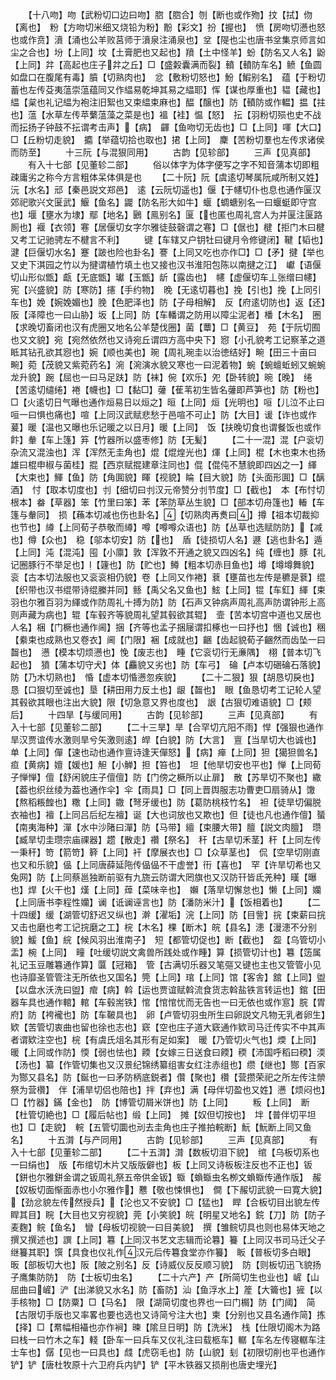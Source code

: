 <!-- { "loadSidebar": true } -->
　　【十八吻】吻【武粉切口边曰吻】脗【脗合】刎【断也或作歾】抆【拭】伆【离也】　粉【方吻切米细又烧铅为粉】黺【彩文】扮【握也】　愤【房吻切懑也怒也或作贲】濆【涌也公羊败莒师于濆泉注涌泉也】坌【隄也尘也唐书坌集京师言如尘之合也】坋【上同】坟【土膏肥也又起也】羵【土中怪羊】蚡【防名又人名】鼢【上同】弅【高起也庄子弅之丘】□【盛糓囊满而裂】轒【轒防车名】鲼【鱼圆如盘口在腹尾有毒】膹【切熟肉也】　忿【敷粉切怒也】魵【鰕别名】　蕴【于粉切蓄也左传芟夷蕰崇蕰蕴同又作緼易乾坤其易之緼耶】恽【谋也厚重也】韫【藏也】緼【枲也礼记緼为袍注旧絮也又束緼束麻也】醖【醸也】防【轒防或作輼】揾【拄也】蕰【水草左传苹蘩蕰藻之菜是也】褞【袿】愠【怒】　抎【羽粉切殒也史不战而抎扬子钟鼓不抎谓考击声】【病】　齳【鱼吻切无齿也】□【上同】喗【大口】　□【丘粉切走貌】　攟【举蕴切拾也取也】捃【上同】　麇【苦粉切羣也左传求诸侯而防至】
　　十三阮【与混狠同用】
　　古韵【见轸部】
　　三声【见真部】
　　有入十七部【见董轸二部】
　　俗以体字为体字便写之字不知音蒲本切即粗疎庸劣之称今方言粗体呆体俱是也
　　【二十阮】阮【虞逺切琴属阮咸所制又姓】沅【水名】邧【秦邑説文郑邑】　逺【云阮切遥也】偃【于幰切仆也息也通作匽汉郊祀歌兴文匽武】鰋【鱼名】鼹【防名形大如牛】蝘【蜩螗别名一曰蝘蜓即守宫也】堰【壅水为埭】鄢【地名】鶠【鳯别名】匽【也匿也周礼宫人为并匽注匽路厠也】褗【衣领】寋【居偃切女字尔雅徒鼓磬谓之寋】□【倨也】楗【拒门木曰楗又考工记驰骋左不楗言不利】
　　键【车辖又户钥牡曰键月令修键闭】鞬【韬也】　湕【巨偃切水名】蹇【跛也险也卦名】謇【上同又吃也亦作□】□【矛】揵【举也又史下淇园之竹以为揵谓植竹填土也又接也汉书淮阳包陈以南揵之江】　巘【语偃切山形似甑】甗【无底甑】瓛【玉甑】龂【露齿也】　幰【虚偃切车丄张缯曰幰】宪【兴盛貌】防【寒防】攇【手约物】　晚【无逺切暮也】挽【引也】挽【上同引车也】娩【婉娩媚也】脕【色肥泽也】防【子母相解】　反【府逺切防也】返【还】阪【泽障也一曰山胁】坂【上同】防【车轓谓之防用以障尘泥者】橎【木名】　圈【求晚切畜闭也汉有虎圈又地名公羊楚伐圈】菌【蕈】□【黄豆】　苑【于阮切囿也又文貌】宛【宛然依然也又诗宛丘谓四方高中央下】惌【小孔貌考工记察革之道眡其钻孔欲其惌也】婉【顺也美也】琬【周礼琬圭以治徳结好】畹【田三十亩曰畹】菀【茂貌又紫菀药名】涴【涴演水貌又寒也一曰泥着物】蜿【蜿蟺蚯蚓又蜿蜿龙升貌】踠【屈也一曰马足趺】防【袜】倇【欢乐】夗【卧转貌】晼【晚】　绻【苦逺切缱绻】裷【幭也】□【黏□】虇【萑苇初生皆名虇即芦笋也】防【粉也】　□【火逺切日气曝也通作烜易日以烜之】晅【上同】烜【光明也】咺【儿泣不止曰咺一曰惧也痛也】喧【上同汉武赋悲愁于邑喧不可止】防【大目】谖【诈也或作萲】暖【温也又曝也乐记暖之以日月】暖【上同】　饭【扶晚切食也谓餐饭也或作飰】軬【车上篷】笲【竹器所以盛枣修】防【无髪】
　　【二十一混】混【户衮切杂流又混浊也】浑【浑然无圭角也】焜【焜煌光也】煇【上同】棍【木也束木也扬雄曰棍申椒与菌桂】掍【西京赋掍建章注同也】倱【倱伅不慧貌即四凶之一】緷【大束也】鯶【鱼】防【角圎貌】睴【视貌】睔【目大貌】防【头面形圎】□【醨酒】　忖【取本切度也】刌【细切曰刌汉元帝赞分刌节度】□【截也】　本【布忖切根本】畚【草器】笨【竹里曰笨】苯【苯防草丛生貌】□【部本切舟篷也】輽【车篷与軬同】　损【蘓本切减也伤也卦名】【切熟肉再煑曰】撙【祖本切裁抑也节也】繜【上同荀子恭敬而繜】噂【噂噂众语也】防【丛草也选赋防防】【减也】僔【众也】　稳【邬本切安】防【也】　盾【徒损切人名】遯【逃也卦名】遁【上同】沌【混沌】囤【小廪】敦【浑敦不开通之貌又四凶名】纯【缠也】豚【礼记圈豚行不举足也】【籧也】防【贮也】鳟【粗本切赤目鱼也】墫【墫墫舞貌】　衮【古本切法服也又衮衮相仍貌】卷【上同又作裷】蔉【壅苗也左传是穮是蔉】绲【织带也汉书绲带诗绲縢并同】鲧【禹父名又鱼也】鮌【上同】锟【车釭】緷【束羽也尔雅百羽为緷或作防周礼十搏为防】防【石声又钟病声周礼高声防谓钟形上高则声藏为病也】辊【车毂齐等貌周礼望其毂欲其辊】　壸【苦本切宫中道也又居也人名】梱【门橛也通作阃】捆【齐等也孟子捆屦谓扣椓也一曰抒也】悃【诚也】稇【絭束也成熟也又卷衣】阃【门限】裍【成就也】齫【齿起貌荀子齫然而齿坠一曰齧也】　懑【模本切烦懑也】悗【废志也】　畽【它衮切行无亷隅】　栩【普本切飞起也】　獖【蒲本切守犬】体【麤貌又劣也】防【车弓】　碖【卢本切硱碖石落貌】　防【乃木切熟也】　惛【虚本切惛懑忽疾貌】
　　【二十二狠】狠【胡恳切戾也】　恳【口狠切至诚也】垦【耕田用力反土也】龈【齧也】　眼【鱼恳切考工记轮人望其毂欲其眼也注出大貌】限【切急意又界也度也】　詪【古狠切难语貌】□【颊后】
　　十四旱【与缓同用】
　　古韵【见轸部】
　　三声【见真部】
　　有入十七部【见董轸二部】
　　【二十三旱】旱【合罕切亢阳不雨】悍【强狠也通作旱汉贾谊传水激则旱兮矢激则逺】皔【白貌】防【大言】　亶【当旱切大也诚也】单【上同】僤【速也动也通作亶诗逢天僤怒】【病】瘅【上同】狚【獦狚兽名】疸【黄病】嬗【媛也】觛【小觯】担【笞也】　坦【他旱切安也平也】惮【上同荀子惮惮】儃【舒闲貌庄子儃儃】防【门傍之橛所以止扉】　散【苏旱切不聚也】繖【葢也织丝绫为葢也通作伞】伞【雨具】□【同上晋舆服志功曹吏□扇骑从】馓【熬稻粻餭也】糤【上同】鏾【弩牙缓也】防【葛防桃枝竹名】　袒【徒旱切偏脱衣袖也】襢【上同吕后纪左襢】诞【大也词放也又欺也】但【徒也凡也通作儃】蜑【南夷海种】潬【水中沙陼曰潬】防【马带】繵【束腰大带】膻【説文肉膻】　瓒【臧旱切圭瓒宗庙祼器】趱【散走】禶【祭名】　秆【古旱切禾茎】秆【上同左传一秉秆】笴【箭笴】簳【上同】衦【摩展衣也】□【众草茎也】　侃【空旱切刚直也又和乐貌】偘【上同唐薛延陁传偘偘不干虚誉】衎【喜也】　罕【许旱切希也又兔网】防【上同蔡邕独断前驱有九旒云防谓大罔旗也又汉防幵皆氐羌种】暵【曝也】焊【火干也】熯【上同】蔊【菜味辛也】　嬾【落旱切懈怠也】懒【上同】孏【上同唐书李程性孏】谰【诋谰诬言也】防【潘防米汁】【饭相着也】
　　【二十四缓】缓【湖管切舒迟又纵也】澣【濯垢】浣【上同】防【目訾】捖【束薪曰捖又击也磨也考工记捖磨之工】梡【木名】棵【断木】皖【县名】漶【漫漶不分别貌】鰀【鱼】綄【候风羽出淮南子】　短【都管切促也】断【截也】　盌【乌管切小盂】椀【上同】　疃【吐缓切説文禽兽所践处或作畽】算【损管切计也】篹【笾属礼记玉豆雕篹通作算】匴【冠箱】　管【古满切乐器又笔彄又键也主也又管管小见也诗靡圣管管注无所依也又国名】筦【上同】琯【上同】馆【客舎】舘【上同】盥【以盘水沃洗曰盥】痯【病】斡【运也贾谊赋斡流食货志斡盐铁言转运也】錧【田器车具也通作輨】輨【车毂耑铁】悺【悺悺忧而无告也一曰无依也或作悹】脘【胃府】防【袴襱也】防【车鞁具也】　卵【卢管切羽虫所生曰卵説文凡物无乳者卵生】　欵【苦管切衷曲也留也徐也志也】窽【空也庄子道大窽通作欵司马迁传实不中其声者谓欵注空也】梡【有虞氏俎名其形有足如案】　暖【乃管切火气也】煗【上同】暖【上同或作防】愞【弱也怯也】餪【女嫁三日送食曰餪】稬【沛国呼稻曰稬】渜【汤也】纂【作管切集也又汉景纪锦绣纂组害女红注赤组也】缵【继也】酂【百家为酂又县名】防【鋋也一曰矛防柄底鋭者】儹【聚也】欑【营攒荣祀之所左传注禜祭为营欑】　伴【浦旱切侣也陪也】拌【弃也】满【母伴切盈也又姓】懑【烦闷也】□【竹器】鏋【金也】　防【博管切屑米饼也】防【上同】
　　粄【上同】　断【杜管切絶也】□【履后帖也】缎【上同】　摊【奴但切按也】　坢【普伴切平坦也】□【走貌】　輐【五管切圜也刓去圭角也庄子推拍輐断】魭【魭断上同又鱼名】
　　十五潸【与产同用】
　　古韵【见轸部】
　　三声【见真部】
　　有入十七部【见董轸二部】
　　【二十五潸】潸【数板切泪下貌】　绾【乌板切系也一曰绢也】　版【布绾切木片又版版僻也】板【上同又诗板板注反也不正也】钣【鉼也尔雅鉼金谓之钣周礼祭五帝供金钣】蝂【蝜蝂虫名栁文蝜蝂传通作版】　赧【奴板切面惭面赤也小尔雅作】戁【敬也悚惧也】　僴【下赧切武貌一曰寛大貌】【劲忿貌左传然授兵】【沦也又不安貌】□【猛也】　睅【合板切目出貌左传睅其目】睆【大目也又穷视貌】莞【小笑貌】皖【明星又地名】鋎【刀】防【防子麦麴】鲩【鱼名】　矕【母板切视貌一曰目美貌】　撰【雏鲩切具也则也易体天地之撰又撰述也】譔【上同】篹【上同汉书艺文志辑而论篹】籑【上同汉书司马迁父子继籑其职】馔【具食也仪礼作汉元后传篹食堂亦作籑】　眅【普板切多白眼】　昄【部板切大也】阪【陂之别名】反【诗威仪反反顺习貌】　防【则板切迅飞貌扬子鹰集防防】　防【士板切虫名】
　　【二十六产】产【所简切生也业也】嵼【山屈曲曰嵼】浐【出涕貌又水名】防【畜防】汕【鱼浮水上】簅【大籥也】摌【以手核物】□【防粟】□【马名】　限【湖简切度也界也一曰门榍】防【门阈】　简【古限切手版也又率畧也要也选也又诗简兮注大也】柬【分别也又县名通作简】拣【择】□【帬幅相襵也亦作裥】暕【隂旦日明】防【洗米】　栈【仕限切阁木为路曰栈一曰竹木之车】輚【卧车一曰兵车又仪礼注曰载柩车】轏【车名左传寝轏车注士车也】僝【见也一曰具也】虥【虎窃毛也】防【山貌】刬【初限切削也平也通作铲】铲【唐杜牧原十六卫府兵内铲】铲【平木铁器又损削也唐史埋光】
